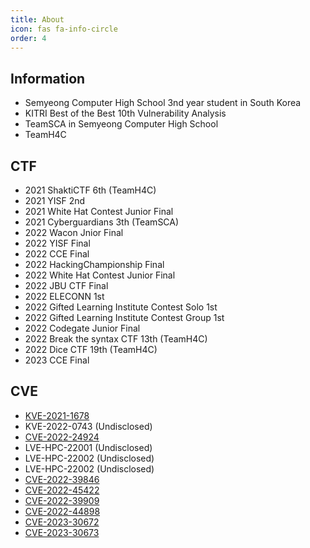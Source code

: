 ```yaml
---
title: About
icon: fas fa-info-circle
order: 4
---
```



## Information
- Semyeong Computer High School 3nd year student in South Korea
- KITRI Best of the Best 10th Vulnerability Analysis
- TeamSCA in Semyeong Computer High School
- TeamH4C

## CTF
- 2021 ShaktiCTF 6th (TeamH4C)
- 2021 YISF 2nd
- 2021 White Hat Contest Junior Final
- 2021 Cyberguardians 3th (TeamSCA)
- 2022 Wacon Jnior Final
- 2022 YISF Final
- 2022 CCE Final
- 2022 HackingChampionship Final
- 2022 White Hat Contest Junior Final
- 2022 JBU CTF Final
- 2022 ELECONN 1st
- 2022 Gifted Learning Institute Contest Solo 1st
- 2022 Gifted Learning Institute Contest Group 1st
- 2022 Codegate Junior Final
- 2022 Break the syntax CTF 13th (TeamH4C)
- 2022 Dice CTF 19th (TeamH4C)
- 2023 CCE Final

## CVE
- [KVE-2021-1678](https://m.estsoft.ai/pr-center/product-news/1934)
- KVE-2022-0743 (Undisclosed)
- [CVE-2022-24924](https://heegong.github.io/posts/CVE-2022-24924-Improper-access-control-vulnerability-in-LiveWallpaperService/)
- LVE-HPC-22001 (Undisclosed)
- LVE-HPC-22002 (Undisclosed)
- LVE-HPC-22002 (Undisclosed)
- [CVE-2022-39846](https://heegong.github.io/posts/CVE-2022-39846-DLL-hijacking-vulnerability-in-Smart-Switch-PC/)
- [CVE-2022-45422](https://heegong.github.io/posts/CVE-2022-45422-LG-Smart-Share-Local-Privilege-Escalation-Vulnerability/)
- [CVE-2022-39909](https://heegong.github.io/posts/CVE-2022-39909-Insufficient-verification-of-data-authenticity-vulnerability-in-Samsung-Gear-IconX-PC-Manager/)
- [CVE-2022-44898](https://heegong.github.io/posts/ASUS-AuraSync-Kernel-Stack-Based-Buffer-Overflow-Local-Privilege-Escalation/)
- [CVE-2023-30672](https://heegong.github.io/posts/CVE-2023-30672-Improper-privilege-management-vulnerability-in-Samsung-Smart-Switch-for-Windows-Installer/)
- [CVE-2023-30673](https://heegong.github.io/posts/CVE-2023-30673-Possible-to-delete-arbitrary-directory-vulnerability-in-Smart-Switch-PC/)